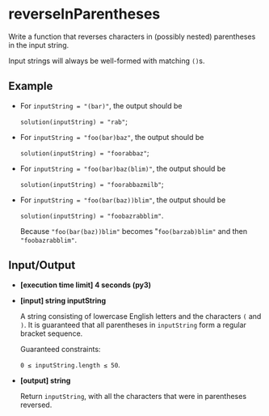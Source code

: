# reverseInParentheses

Write a function that reverses characters in (possibly nested) parentheses in the input string.

Input strings will always be well-formed with matching `()`s.

## Example

- For `inputString = "(bar)"`, the output should be

    `solution(inputString) = "rab"`;

- For `inputString = "foo(bar)baz"`, the output should be

    `solution(inputString) = "foorabbaz"`;

- For `inputString = "foo(bar)baz(blim)"`, the output should be

    `solution(inputString) = "foorabbazmilb"`;

- For `inputString = "foo(bar(baz))blim"`, the output should be

    `solution(inputString) = "foobazrabblim"`.

    Because `"foo(bar(baz))blim"` becomes "`foo(barzab)blim"` and then `"foobazrabblim"`.

## Input/Output

- **[execution time limit] 4 seconds (py3)**

- **[input] string inputString**

	A string consisting of lowercase English letters and the characters `(` and `)`. It is guaranteed that all parentheses in `inputString` form a regular bracket sequence.

	Guaranteed constraints:

	`0 ≤ inputString.length ≤ 50`.

- **[output] string**

	Return `inputString`, with all the characters that were in parentheses reversed.
